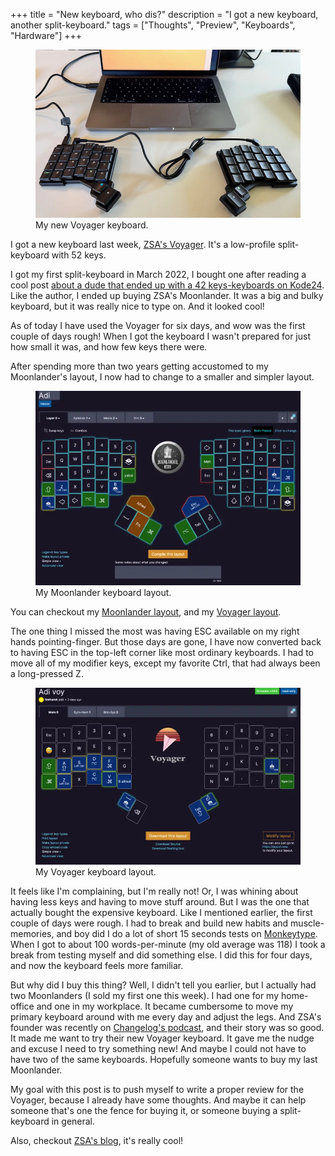 +++
title = "New keyboard, who dis?"
description = "I got a new keyboard, another split-keyboard."
tags = ["Thoughts", "Preview", "Keyboards", "Hardware"]
+++

<figure>
  <img
    src="photo.webp"
    alt="My new Voyager keyboard. Photo">
  <figcaption>
    My new Voyager keyboard.
  </figcaption>
</figure>

I got a new keyboard last week, [ZSA's Voyager]. It's a low-profile
split-keyboard with 52 keys.

I got my first split-keyboard in March 2022, I bought one after reading a cool
post [about a dude that ended up with a 42 keys-keyboards on
Kode24][kode24-post]. Like the author, I ended up buying ZSA's Moonlander. It
was a big and bulky keyboard, but it was really nice to type on. And it looked
cool!

As of today I have used the Voyager for six days, and wow was the first couple
of days rough! When I got the keyboard I wasn't prepared for just how small it
was, and how few keys there were.

After spending more than two years getting accustomed to my Moonlander's layout,
I now had to change to a smaller and simpler layout.

<figure>
  <img
    src="moonlander-layout.webp"
    alt="My Moonlander keyboard layout. Screenshot">
  <figcaption>
    My Moonlander keyboard layout.
  </figcaption>
</figure>

You can checkout my [Moonlander layout], and my [Voyager layout].

The one thing I missed the most was having ESC available on my right hands
pointing-finger. But those days are gone, I have now converted back to having
ESC in the top-left corner like most ordinary keyboards. I had to move all of my
modifier keys, except my favorite Ctrl, that had always been a long-pressed Z.

<figure>
  <img
    src="voyager-layout.webp"
    alt="My Voyager keyboard layout. Screenshot">
  <figcaption>
    My Voyager keyboard layout.
  </figcaption>
</figure>

It feels like I'm complaining, but I'm really not! Or, I was whining about
having less keys and having to move stuff around. But I was the one that
actually bought the expensive keyboard. Like I mentioned earlier, the first
couple of days were rough. I had to break and build new habits and
muscle-memories, and boy did I do a lot of short 15 seconds tests on
[Monkeytype]. When I got to about 100 words-per-minute (my old average was 118)
I took a break from testing myself and did something else. I did this for four
days, and now the keyboard feels more familiar.

But why did I buy this thing? Well, I didn't tell you earlier, but I actually
had two Moonlanders (I sold my first one this week). I had one for my
home-office and one in my workplace. It became cumbersome to move my primary
keyboard around with me every day and adjust the legs. And ZSA's founder was
recently on [Changelog's podcast], and their story was so good. It made me want
to try their new Voyager keyboard. It gave me the nudge and excuse I need to try
something new! And maybe I could not have to have two of the same keyboards.
Hopefully someone wants to buy my last Moonlander.

My goal with this post is to push myself to write a proper review for the
Voyager, because I already have some thoughts. And maybe it can help someone
that's one the fence for buying it, or someone buying a split-keyboard in
general.

Also, checkout [ZSA's blog], it's really cool!

[ZSA's voyager]: https://www.zsa.io/voyager
[kode24-post]:
  https://www.kode24.no/artikkel/sann-endte-mats-med-et-42-tasters-ortholineaert-tastastur-og-us-colemak-layout/75645210
[Monkeytype]: https://monkeytype.com/
[Changelog's podcast]: https://changelog.com/podcast/608
[ZSA's blog]: https://blog.zsa.io/
[moonlander layout]: https://configure.zsa.io/moonlander/layouts/oGDRZ/latest/0
[voyager layout]: https://configure.zsa.io/voyager/layouts/g7jM4/latest/0

